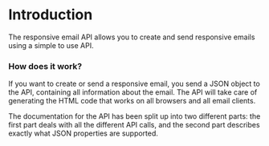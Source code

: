 Introduction
============

The responsive email API allows you to create and send responsive emails using
a simple to use API.

### How does it work?

If you want to create or send a responsive email, you send a JSON object to the
API, containing all information about the email. The API will take care of generating
the HTML code that works on all browsers and all email clients.

The documentation for the API has been split up into two different parts: the
first part deals with all the different API calls, and the second part
describes exactly what JSON properties are supported.
